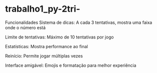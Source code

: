 # trabalho1_py-2tri-

Funcionalidades
Sistema de dicas: A cada 3 tentativas, mostra uma faixa onde o número está

Limite de tentativas: Máximo de 10 tentativas por jogo

Estatísticas: Mostra performance ao final

Reinício: Permite jogar múltiplas vezes

Interface amigável: Emojis e formatação para melhor experiência